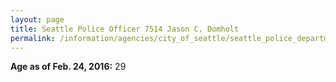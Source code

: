```yaml
---
layout: page
title: Seattle Police Officer 7514 Jason C. Domholt
permalink: /information/agencies/city_of_seattle/seattle_police_department/copbook/7514/
---
```


**Age as of Feb. 24, 2016:** 29
